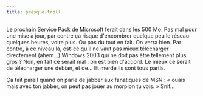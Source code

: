 ```yaml
---
title: presque-troll
---
```


Le prochain Service Pack de Microsoft ferait dans les 500 Mo. Pas mal pour une
mise à jour, par contre ça risque d'encombrer quelque peu le réseau quelques
heures, voire plus. Ou pas du tout en fait. On verra bien. Par contre, à ce
niveau là, est-ce qu'il ne vaut pas mieux télécharger directement (ahem...)
Windows 2003 qui ne doit pas être tellement plus gros ? Non, en fait ce serait
mal : on est bien d'accord. Le mieux ce serait de télécharger une debian, et
de... Et merde ils sont tous partis.

Ça fait pareil quand on parle de jabber aux fanatiques de MSN : « ouais mais
avec ton jabber, on peut pas jouer au morpion tu vois. » Snif...

